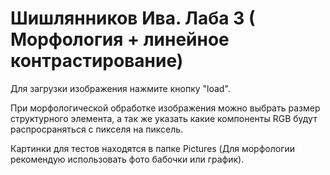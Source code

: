 # Шишлянников Ива. Лаба 3 ( Морфология + линейное контрастирование)

Для загрузки изображения нажмите кнопку "load". 

При морфологической обработке изображения можно выбрать размер структурного элемента, а так же указать какие компоненты RGB будут распросраняться с пикселя на пиксель. 

Картинки для тестов находятся в папке Pictures (Для морфологии рекомендую использовать фото бабочки или график).
